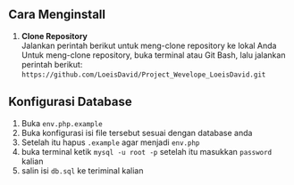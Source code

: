 ## Cara Menginstall

1. **Clone Repository**  
   Jalankan perintah berikut untuk meng-clone repository ke lokal Anda
   Untuk meng-clone repository, buka terminal atau Git Bash, lalu jalankan perintah berikut:
   ```https://github.com/LoeisDavid/Project_Wevelope_LoeisDavid.git```


## Konfigurasi Database
1. Buka `env.php.example`
2. Buka konfigurasi isi file tersebut sesuai dengan database anda
3. Setelah itu hapus `.example` agar menjadi `env.php`
4. buka terminal ketik `mysql -u root -p` setelah itu masukkan `password` kalian
5. salin isi `db.sql` ke teriminal kalian
